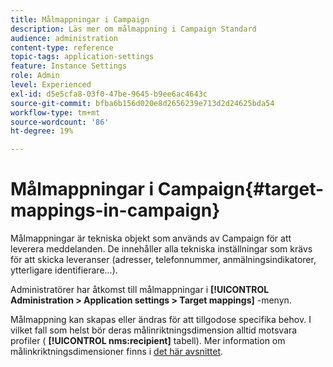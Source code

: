 ```yaml
---
title: Målmappningar i Campaign
description: Läs mer om målmappning i Campaign Standard
audience: administration
content-type: reference
topic-tags: application-settings
feature: Instance Settings
role: Admin
level: Experienced
exl-id: d5e5cfa8-03f0-47be-9645-b9ee6ac4643c
source-git-commit: bfba6b156d020e8d2656239e713d2d24625bda54
workflow-type: tm+mt
source-wordcount: '86'
ht-degree: 19%

---
```


# Målmappningar i Campaign{#target-mappings-in-campaign}

Målmappningar är tekniska objekt som används av Campaign för att leverera meddelanden. De innehåller alla tekniska inställningar som krävs för att skicka leveranser (adresser, telefonnummer, anmälningsindikatorer, ytterligare identifierare...).

Administratörer har åtkomst till målmappningar i **[!UICONTROL Administration > Application settings > Target mappings]** -menyn.

Målmappning kan skapas eller ändras för att tillgodose specifika behov. I vilket fall som helst bör deras målinriktningsdimension alltid motsvara profiler ( **[!UICONTROL nms:recipient]** tabell). Mer information om målinkriktningsdimensioner finns i [det här avsnittet](../../automating/using/query.md#targeting-dimensions-and-resources).
